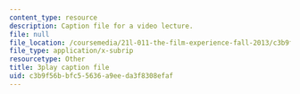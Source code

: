 ```yaml
---
content_type: resource
description: Caption file for a video lecture.
file: null
file_location: /coursemedia/21l-011-the-film-experience-fall-2013/c3b9f56bbfc55636a9eeda3f8308efaf_flAwb1TmOkQ.vtt
file_type: application/x-subrip
resourcetype: Other
title: 3play caption file
uid: c3b9f56b-bfc5-5636-a9ee-da3f8308efaf
---
```

